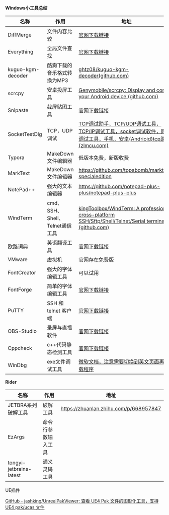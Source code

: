 **Windows小工具总结**

| 名称                | 作用                       | 地址                                                                                                                                                 |
| ----------------- | ------------------------ | -------------------------------------------------------------------------------------------------------------------------------------------------- |
| DiffMerge         | 文件内容比较                   | [官网下载链接](https://www.sourcegear.com/diffmerge/)                                                                                                    |
| Everything        | 全局文件查找                   | [官网下载链接](https://www.voidtools.com/zh-cn/)                                                                                                         |
| kuguo-kgm-decoder | 酷狗下载的音乐格式转换为MP3          | [ghtz08/kuguo-kgm-decoder(github.com)](https://github.com/ghtz08/kuguo-kgm-decoder)                                                                |
| scrcpy            | 安卓投屏工具                   | [Genymobile/scrcpy: Display and control your Android device (github.com)](https://github.com/Genymobile/scrcpy)                                    |
| Snipaste          | 截屏贴图工具                   | [官网下载链接](https://zh.snipaste.com/)                                                                                                                 |
| SocketTestDlg     | TCP，UDP调试                | [TCP调试助手，TCP/UDP调试工具，TCP/IP调试工具，socket调试软件，网络调试工具，手机，安卓(Andrioid)tcp助手 (zlmcu.com)](http://www.zlmcu.com/document/tcp_debug_tools.html)            |
| Typora            | MakeDown文件编辑器            | 低版本免费，新版收费                                                                                                                                         |
| MarkText          | MakeDown文件编辑器            | https://github.com/topabomb/marktext-specialedition                                                                                                |
| NotePad++         | 强大的文本编辑器                 | https://github.com/notepad-plus-plus/notepad-plus-plus                                                                                             |
| WindTerm          | cmd、SSH、Shell、Telnet通信工具 | [kingToolbox/WindTerm: A professional cross-platform SSH/Sftp/Shell/Telnet/Serial terminal. (github.com)](https://github.com/kingToolbox/WindTerm) |
| 欧路词典              | 英语翻译工具                   | [官网下载链接](https://dict.eudic.net/)                                                                                                                  |
| VMware            | 虚拟机                      | 官网存在免费版                                                                                                                                            |
| FontCreator       | 强大的字体编辑工具                | 可以试用                                                                                                                                               |
| FontForge         | 简单的字体编辑工具                | [官网下载链接](https://fontforge.org/en-US/)                                                                                                             |
| PuTTY             | SSH 和 telnet 客户端         | [官网下载链接](https://www.putty.org/?hl=zh-cn)                                                                                                          |
| OBS-Studio        | 录屏与直播软件                  | [官网下载链接](https://obsproject.com/)                                                                                                                  |
| Cppcheck          | c++代码静态检测工具              | [官网下载链接](https://cppcheck.sourceforge.io/#download)                                                                                                |
| WinDbg            | exe文件调试工具                | [微软文档，注意需要切换到英文页面再下载程序](https://learn.microsoft.com/zh-cn/windows-hardware/drivers/debugger/)                                                      |

**Rider**

| 名称                      | 作用        | 地址                                     |
| ----------------------- | --------- | -------------------------------------- |
| JETBRA系列破解工具            | 破解工具      | https://zhuanlan.zhihu.com/p/668957847 |
| EzArgs                  | 命令行参数输入工具 |                                        |
| tongyi-jetbrains-latest | 通义灵码工具    |                                        |

UE插件

[GitHub - jashking/UnrealPakViewer: 查看 UE4 Pak 文件的图形化工具，支持 UE4 pak/ucas 文件](https://github.com/jashking/UnrealPakViewer)
